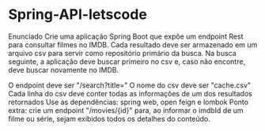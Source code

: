 # Spring-API-letscode

Enunciado
Crie uma aplicação Spring Boot que expõe um endpoint Rest para consultar filmes no IMDB. Cada resultado deve ser armazenado em um arquivo csv para servir como repositório primário da busca. Na busca seguinte, a aplicação deve buscar primeiro no csv e, caso não encontre, deve buscar novamente no IMDB.

O endpoint deve ser "/search?title="
O nome do csv deve ser "cache.csv"
Cada linha do csv deve conter todas as informações de um dos resultados retornados
Use as dependências: spring web, open feign e lombok
Ponto extra: crie um endpoint "/movies/{id}" para, ao informar o imdbId de um filme ou série, sejam exibidos todos os detalhes do conteúdo.

